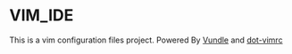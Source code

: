 VIM_IDE
======
This is a vim configuration files project.
Powered By [Vundle](http://github.com/gmarik/vundle) and [dot-vimrc](https://github.com/humiaozuzu/dot-vimrc)
